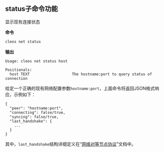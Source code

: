 ## status子命令功能

显示现有连接状态

**命令**

```sh
cleos net status
```

**输出**

```console
Usage: cleos net status host

Positionals:
  host TEXT                   The hostname:port to query status of connection
```

给定一个正确的现有网络配置参数`hostname:port`，上面命令将返回JSON格式响应，示例如下：

```
{
  "peer": "hostname:port",
  "connecting": false/true,
  "syncing": false/true,
  "last_handshake": {
    ...
  }
}
```

其中，`last_handshake`结构详细定义在“[网络对等节点协议](https://developers.eos.io/welcome/latest/protocol/network_peer_protocol#421-handshake-message)”文档中。